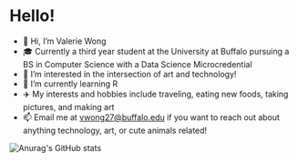 # Hello!

- 👋 Hi, I’m Valerie Wong
- 🎓 Currently a third year student at the University at Buffalo pursuing a BS in Computer Science with a Data Science Microcredential
- 👀 I’m interested in the intersection of art and technology!
- 🌱 I’m currently learning R
- ✈️ My interests and hobbies include traveling, eating new foods, taking pictures, and making art
- 📫 Email me at vwong27@buffalo.edu if you want to reach out about anything technology, art, or cute animals related!

![Anurag's GitHub stats](https://github-readme-stats.vercel.app/api?username=vwong175&show_icons=true&theme=onedark)

<!---
vwong175/vwong175 is a ✨ special ✨ repository because its `README.md` (this file) appears on your GitHub profile.
You can click the Preview link to take a look at your changes.
--->
